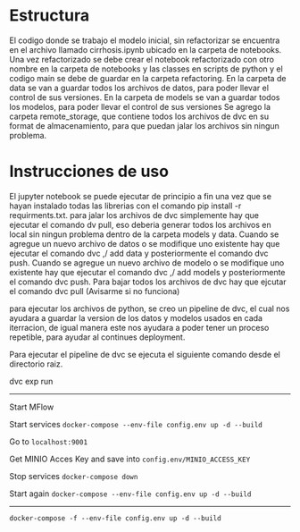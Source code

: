# Estructura

El codigo donde se trabajo el modelo inicial, sin refactorizar se encuentra en el archivo llamado cirrhosis.ipynb ubicado en la carpeta de notebooks.
Una vez refactorizado se debe crear el notebook refactorizado con otro nombre en la carpeta de notebooks y las classes en scripts de python y el codigo main se debe de guardar en la carpeta refactoring.
En la carpeta de data se van a guardar todos los archivos de datos, para poder llevar el control de sus versiones.
En la carpeta de models se van a guardar todos los modelos, para poder llevar el control de sus versiones
Se agrego la carpeta remote_storage, que contiene todos los archivos de dvc en su format de almacenamiento, para que puedan jalar los archivos sin ningun problema.

# Instrucciones de uso

El jupyter notebook se puede ejecutar de principio a fin una vez que se hayan instalado todas las librerias con el comando pip install -r requirments.txt.
para jalar los archivos de dvc simplemente hay que ejecutar el comando dv pull, eso deberia generar todos los archivos en local sin ningun problema dentro de la carpeta models y data.
Cuando se agregue un nuevo archivo de datos o se modifique uno existente hay que ejecutar el comando dvc ,/ add data y posteriormente el comando dvc push.
Cuando se agregue un nuevo archivo de modelo o se modifique uno existente hay que ejecutar el comando dvc ,/ add models y posteriormente el comando dvc push.
Para bajar todos los archivos de dvc hay que ejcutar el comando dvc pull (Avisarme si no funciona)

para ejecutar los archivos de python, se creo un pipeline de dvc, el cual nos ayudara a guardar la version de los datos y modelos usados en cada iterracion, de igual manera este nos ayudara a poder tener un proceso repetible, para ayudar al continues deployment.

Para ejecutar el pipeline de dvc se ejecuta el siguiente comando desde el directorio raiz.


dvc exp run


------------

Start MFlow

Start services `docker-compose --env-file config.env up -d --build`

Go to `localhost:9001`

Get MINIO Acces Key and save into `config.env/MINIO_ACCESS_KEY`

Stop services `docker-compose down`

Start again `docker-compose --env-file config.env up -d --build`


______________________________________________

`docker-compose -f --env-file config.env up -d --build`